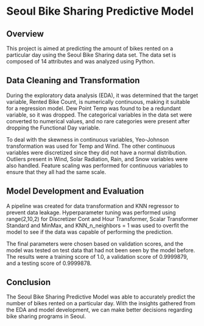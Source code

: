 # Seoul Bike Sharing Predictive Model

## Overview

This project is aimed at predicting the amount of bikes rented on a particular day using the Seoul Bike Sharing data set. The data set is composed of 14 attributes and was analyzed using Python.

## Data Cleaning and Transformation

During the exploratory data analysis (EDA), it was determined that the target variable, Rented Bike Count, is numerically continuous, making it suitable for a regression model. Dew Point Temp was found to be a redundant variable, so it was dropped. The categorical variables in the data set were converted to numerical values, and no rare categories were present after dropping the Functional Day variable.

To deal with the skewness in continuous variables, Yeo-Johnson transformation was used for Temp and Wind. The other continuous variables were discretized since they did not have a normal distribution. Outliers present in Wind, Solar Radiation, Rain, and Snow variables were also handled. Feature scaling was performed for continuous variables to ensure that they all had the same scale.

## Model Development and Evaluation

A pipeline was created for data transformation and KNN regressor to prevent data leakage. Hyperparameter tuning was performed using range(2,10,2) for Discretizer Cont and Hour Transformer, Scalar Transformer Standard and MinMax, and KNN_n_neighbors = 1 was used to overfit the model to see if the data was capable of performing the prediction.

The final parameters were chosen based on validation scores, and the model was tested on test data that had not been seen by the model before. The results were a training score of 1.0, a validation score of 0.9999879, and a testing score of 0.9999878.

## Conclusion

The Seoul Bike Sharing Predictive Model was able to accurately predict the number of bikes rented on a particular day. With the insights gathered from the EDA and model development, we can make better decisions regarding bike sharing programs in Seoul.

